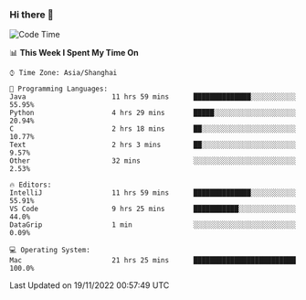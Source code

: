### Hi there 👋


<!--START_SECTION:waka-->
![Code Time](http://img.shields.io/badge/Code%20Time-920%20hrs%2026%20mins-blue)

📊 **This Week I Spent My Time On** 

```text
⌚︎ Time Zone: Asia/Shanghai

💬 Programming Languages: 
Java                     11 hrs 59 mins      ██████████████░░░░░░░░░░░   55.95% 
Python                   4 hrs 29 mins       █████░░░░░░░░░░░░░░░░░░░░   20.94% 
C                        2 hrs 18 mins       ██░░░░░░░░░░░░░░░░░░░░░░░   10.77% 
Text                     2 hrs 3 mins        ██░░░░░░░░░░░░░░░░░░░░░░░   9.57% 
Other                    32 mins             ░░░░░░░░░░░░░░░░░░░░░░░░░   2.53%

🔥 Editors: 
IntelliJ                 11 hrs 59 mins      ██████████████░░░░░░░░░░░   55.91% 
VS Code                  9 hrs 25 mins       ███████████░░░░░░░░░░░░░░   44.0% 
DataGrip                 1 min               ░░░░░░░░░░░░░░░░░░░░░░░░░   0.09%

💻 Operating System: 
Mac                      21 hrs 25 mins      █████████████████████████   100.0%

```


 Last Updated on 19/11/2022 00:57:49 UTC
<!--END_SECTION:waka-->

<!--
**SillyPasty/SillyPasty** is a ✨ _special_ ✨ repository because its `README.md` (this file) appears on your GitHub profile.

Here are some ideas to get you started:

- 🔭 I’m currently working on ...
- 🌱 I’m currently learning ...
- 👯 I’m looking to collaborate on ...
- 🤔 I’m looking for help with ...
- 💬 Ask me about ...
- 📫 How to reach me: ...
- 😄 Pronouns: ...
- ⚡ Fun fact: ...
-->


